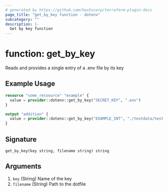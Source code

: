 ```yaml
---
# generated by https://github.com/hashicorp/terraform-plugin-docs
page_title: "get_by_key function - dotenv"
subcategory: ""
description: |-
  Get by key function
---
```


# function: get_by_key

Reads and provides a single entry of a .env file by its key

## Example Usage

```terraform
resource "some_ressource" "example" {
  value = provider::dotenv::get_by_key("SECRET_KEY", ".env")
}

output "addition" {
  value = provider::dotenv::get_by_key("EXAMPLE_INT", "./testdata/test.env") + 50
}
```

## Signature

<!-- signature generated by tfplugindocs -->
```text
get_by_key(key string, filename string) string
```

## Arguments

<!-- arguments generated by tfplugindocs -->
1. `key` (String) Name of the key
1. `filename` (String) Path to the dotfile

